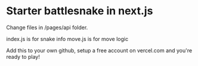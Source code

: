 # Starter battlesnake in next.js

Change files in /pages/api folder.

index.js is for snake info
move.js is for move logic

Add this to your own github, setup a free account on vercel.com and you're ready to play!
